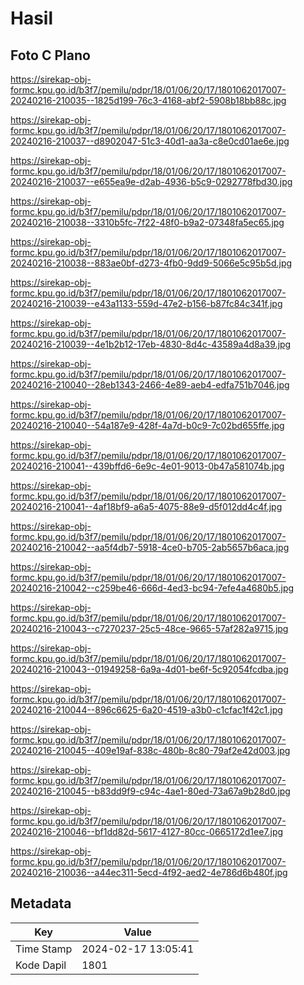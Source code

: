 # Hasil

## Foto C Plano

https://sirekap-obj-formc.kpu.go.id/b3f7/pemilu/pdpr/18/01/06/20/17/1801062017007-20240216-210035--1825d199-76c3-4168-abf2-5908b18bb88c.jpg

https://sirekap-obj-formc.kpu.go.id/b3f7/pemilu/pdpr/18/01/06/20/17/1801062017007-20240216-210037--d8902047-51c3-40d1-aa3a-c8e0cd01ae6e.jpg

https://sirekap-obj-formc.kpu.go.id/b3f7/pemilu/pdpr/18/01/06/20/17/1801062017007-20240216-210037--e655ea9e-d2ab-4936-b5c9-0292778fbd30.jpg

https://sirekap-obj-formc.kpu.go.id/b3f7/pemilu/pdpr/18/01/06/20/17/1801062017007-20240216-210038--3310b5fc-7f22-48f0-b9a2-07348fa5ec65.jpg

https://sirekap-obj-formc.kpu.go.id/b3f7/pemilu/pdpr/18/01/06/20/17/1801062017007-20240216-210038--883ae0bf-d273-4fb0-9dd9-5066e5c95b5d.jpg

https://sirekap-obj-formc.kpu.go.id/b3f7/pemilu/pdpr/18/01/06/20/17/1801062017007-20240216-210039--e43a1133-559d-47e2-b156-b87fc84c341f.jpg

https://sirekap-obj-formc.kpu.go.id/b3f7/pemilu/pdpr/18/01/06/20/17/1801062017007-20240216-210039--4e1b2b12-17eb-4830-8d4c-43589a4d8a39.jpg

https://sirekap-obj-formc.kpu.go.id/b3f7/pemilu/pdpr/18/01/06/20/17/1801062017007-20240216-210040--28eb1343-2466-4e89-aeb4-edfa751b7046.jpg

https://sirekap-obj-formc.kpu.go.id/b3f7/pemilu/pdpr/18/01/06/20/17/1801062017007-20240216-210040--54a187e9-428f-4a7d-b0c9-7c02bd655ffe.jpg

https://sirekap-obj-formc.kpu.go.id/b3f7/pemilu/pdpr/18/01/06/20/17/1801062017007-20240216-210041--439bffd6-6e9c-4e01-9013-0b47a581074b.jpg

https://sirekap-obj-formc.kpu.go.id/b3f7/pemilu/pdpr/18/01/06/20/17/1801062017007-20240216-210041--4af18bf9-a6a5-4075-88e9-d5f012dd4c4f.jpg

https://sirekap-obj-formc.kpu.go.id/b3f7/pemilu/pdpr/18/01/06/20/17/1801062017007-20240216-210042--aa5f4db7-5918-4ce0-b705-2ab5657b6aca.jpg

https://sirekap-obj-formc.kpu.go.id/b3f7/pemilu/pdpr/18/01/06/20/17/1801062017007-20240216-210042--c259be46-666d-4ed3-bc94-7efe4a4680b5.jpg

https://sirekap-obj-formc.kpu.go.id/b3f7/pemilu/pdpr/18/01/06/20/17/1801062017007-20240216-210043--c7270237-25c5-48ce-9665-57af282a9715.jpg

https://sirekap-obj-formc.kpu.go.id/b3f7/pemilu/pdpr/18/01/06/20/17/1801062017007-20240216-210043--01949258-6a9a-4d01-be6f-5c92054fcdba.jpg

https://sirekap-obj-formc.kpu.go.id/b3f7/pemilu/pdpr/18/01/06/20/17/1801062017007-20240216-210044--896c6625-6a20-4519-a3b0-c1cfac1f42c1.jpg

https://sirekap-obj-formc.kpu.go.id/b3f7/pemilu/pdpr/18/01/06/20/17/1801062017007-20240216-210045--409e19af-838c-480b-8c80-79af2e42d003.jpg

https://sirekap-obj-formc.kpu.go.id/b3f7/pemilu/pdpr/18/01/06/20/17/1801062017007-20240216-210045--b83dd9f9-c94c-4ae1-80ed-73a67a9b28d0.jpg

https://sirekap-obj-formc.kpu.go.id/b3f7/pemilu/pdpr/18/01/06/20/17/1801062017007-20240216-210046--bf1dd82d-5617-4127-80cc-0665172d1ee7.jpg

https://sirekap-obj-formc.kpu.go.id/b3f7/pemilu/pdpr/18/01/06/20/17/1801062017007-20240216-210036--a44ec311-5ecd-4f92-aed2-4e786d6b480f.jpg


## Metadata

| Key        | Value               |
| ---------- | ------------------- |
| Time Stamp | 2024-02-17 13:05:41 |
| Kode Dapil | 1801                |



